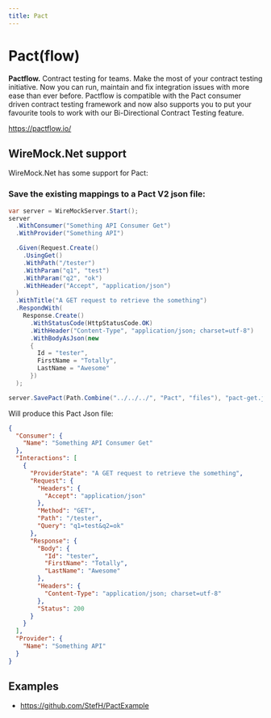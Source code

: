 ```yaml
---
title: Pact
---
```


<!-- TODO: Review and update relative links for Starlight structure -->

# Pact(flow)

**Pactflow.** Contract testing for teams.
Make the most of your contract testing initiative. Now you can run, maintain and fix integration issues with more ease than ever before. Pactflow is compatible with the Pact consumer driven contract testing framework and now also supports you to put your favourite tools to work with our Bi-Directional Contract Testing feature.

https://pactflow.io/

## WireMock.Net support
WireMock.Net has some support for Pact:

### Save the existing mappings to a Pact V2 json file:

``` c#
var server = WireMockServer.Start();
server
  .WithConsumer("Something API Consumer Get")
  .WithProvider("Something API")

  .Given(Request.Create()
    .UsingGet()
    .WithPath("/tester")
    .WithParam("q1", "test")
    .WithParam("q2", "ok")
    .WithHeader("Accept", "application/json")
  )
  .WithTitle("A GET request to retrieve the something")
  .RespondWith(
    Response.Create()
      .WithStatusCode(HttpStatusCode.OK)
      .WithHeader("Content-Type", "application/json; charset=utf-8")
      .WithBodyAsJson(new
      {
        Id = "tester",
        FirstName = "Totally",
        LastName = "Awesome"
      })
  );

server.SavePact(Path.Combine("../../../", "Pact", "files"), "pact-get.json");
```

Will produce this Pact Json file:
``` json
{
  "Consumer": {
    "Name": "Something API Consumer Get"
  },
  "Interactions": [
    {
      "ProviderState": "A GET request to retrieve the something",
      "Request": {
        "Headers": {
          "Accept": "application/json"
        },
        "Method": "GET",
        "Path": "/tester",
        "Query": "q1=test&q2=ok"
      },
      "Response": {
        "Body": {
          "Id": "tester",
          "FirstName": "Totally",
          "LastName": "Awesome"
        },
        "Headers": {
          "Content-Type": "application/json; charset=utf-8"
        },
        "Status": 200
      }
    }
  ],
  "Provider": {
    "Name": "Something API"
  }
}
```

## Examples
- https://github.com/StefH/PactExample